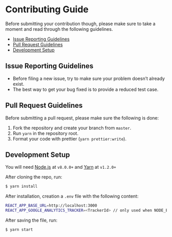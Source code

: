 # Contributing Guide

Before submitting your contribution though, please make sure to take a moment and read through the following guidelines.

- [Issue Reporting Guidelines](#issue-reporting-guidelines)
- [Pull Request Guidelines](#pull-request-guidelines)
- [Development Setup](#development-setup)

## Issue Reporting Guidelines
- Before filing a new issue, try to make sure your problem doesn’t already exist.
- The best way to get your bug fixed is to provide a reduced test case.

## Pull Request Guidelines
Before submitting a pull request, please make sure the following is done:

1. Fork the repository and create your branch from `master`.
2. Run `yarn` in the repository root.
5. Format your code with prettier (`yarn prettier:write`).

## Development Setup

You will need [Node.js](http://nodejs.org) at `v8.0.0+` and [Yarn](https://yarnpkg.com/en/) at `v1.2.0+`

After cloning the repo, run:

```bash
$ yarn install
```

After installation, creation a `.env` file with the following content:

```bash
REACT_APP_BASE_URL=http://localhost:3000
REACT_APP_GOOGLE_ANALYTICS_TRACKER=<TrackerId> // only used when NODE_ENV=production
```

After saving the file, run:

```bash
$ yarn start
```